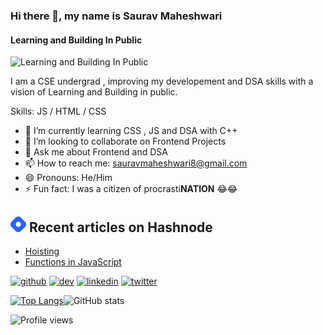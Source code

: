 ### Hi there 👋, my name is Saurav Maheshwari
#### Learning and Building In Public
![Learning and Building In Public](https://i.ibb.co/ypyM1fB/sbanner.png)

I am a CSE undergrad , improving my developement and DSA skills with a vision of Learning and Building in public. 

Skills:  JS / HTML / CSS

- 🌱 I’m currently learning CSS , JS and DSA with C++ 
- 👯 I’m looking to collaborate on Frontend Projects 
- 💬 Ask me about Frontend and DSA 
- 📫 How to reach me: sauravmaheshwari8@gmail.com 
- 😄 Pronouns: He/Him 
- ⚡ Fun fact: I was a citizen of procrasti**NATION** 😂😂 

## <a href="https://xauravww.hashnode.dev/"><img src="https://github.com/FrancescoXX/FrancescoXX/blob/main/CDyAuTy75.png" title="Hashnode" alt="Hashnode blog" width="25"/></a> Recent articles on Hashnode

 <!-- BLOG-POST-LIST:START -->
- [Hoisting](https://xauravww.hashnode.dev/hoisting)
- [Functions in JavaScript](https://xauravww.hashnode.dev/functions-in-javascript)
<!-- BLOG-POST-LIST:END -->
[<img src='https://cdn.jsdelivr.net/npm/simple-icons@3.0.1/icons/github.svg' alt='github' height='40'>](https://github.com/xauravww)  [<img src='https://cdn.jsdelivr.net/npm/simple-icons@3.0.1/icons/hashnode.svg' alt='dev' height='40'>](xauravww)  [<img src='https://cdn.jsdelivr.net/npm/simple-icons@3.0.1/icons/linkedin.svg' alt='linkedin' height='40'>](https://www.linkedin.com/in/itsmesaurav/)  [<img src='https://cdn.jsdelivr.net/npm/simple-icons@3.0.1/icons/twitter.svg' alt='twitter' height='40'>](https://twitter.com/xauravww)  

[![Top Langs](https://github-readme-stats.vercel.app/api/top-langs/?username=xauravww)](https://github.com/anuraghazra/github-readme-stats)![GitHub stats](https://github-readme-stats.vercel.app/api?username=xauravww&show_icons=true)  

![Profile views](https://gpvc.arturio.dev/xauravww)  
